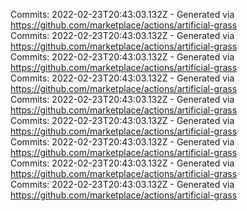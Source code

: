 Commits: 2022-02-23T20:43:03.132Z - Generated via https://github.com/marketplace/actions/artificial-grass
<br>
Commits: 2022-02-23T20:43:03.132Z - Generated via https://github.com/marketplace/actions/artificial-grass
<br>
Commits: 2022-02-23T20:43:03.132Z - Generated via https://github.com/marketplace/actions/artificial-grass
<br>
Commits: 2022-02-23T20:43:03.132Z - Generated via https://github.com/marketplace/actions/artificial-grass
<br>
Commits: 2022-02-23T20:43:03.132Z - Generated via https://github.com/marketplace/actions/artificial-grass
<br>
Commits: 2022-02-23T20:43:03.132Z - Generated via https://github.com/marketplace/actions/artificial-grass
<br>
Commits: 2022-02-23T20:43:03.132Z - Generated via https://github.com/marketplace/actions/artificial-grass
<br>
Commits: 2022-02-23T20:43:03.132Z - Generated via https://github.com/marketplace/actions/artificial-grass
<br>
Commits: 2022-02-23T20:43:03.132Z - Generated via https://github.com/marketplace/actions/artificial-grass
<br>
